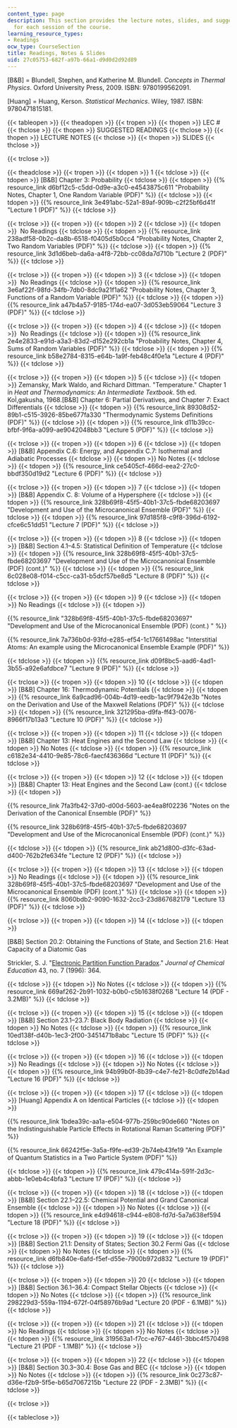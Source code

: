 ```yaml
---
content_type: page
description: This section provides the lecture notes, slides, and suggested readings
  for each session of the course.
learning_resource_types:
- Readings
ocw_type: CourseSection
title: Readings, Notes & Slides
uid: 27c05753-682f-a97b-66a1-d9d0d2d92d89
---
```


\[B&B\] = Blundell, Stephen, and Katherine M. Blundell. _Concepts in Thermal Physics_. Oxford University Press, 2009. ISBN: 9780199562091.

\[Huang\] = Huang, Kerson. _Statistical Mechanics_. Wiley, 1987. ISBN: 9780471815181.

{{< tableopen >}}
{{< theadopen >}}
{{< tropen >}}
{{< thopen >}}
LEC #
{{< thclose >}}
{{< thopen >}}
SUGGESTED READINGS
{{< thclose >}}
{{< thopen >}}
LECTURE NOTES
{{< thclose >}}
{{< thopen >}}
SLIDES
{{< thclose >}}

{{< trclose >}}

{{< theadclose >}}
{{< tropen >}}
{{< tdopen >}}
1
{{< tdclose >}}
{{< tdopen >}}
\[B&B\] Chapter 3: Probability
{{< tdclose >}}
{{< tdopen >}}
{{% resource_link d6bf12c5-c5dd-0d9e-a3c0-e4543875c611 "Probability Notes, Chapter 1, One Random Variable (PDF)" %}}
{{< tdclose >}}
{{< tdopen >}}
{{% resource_link 3e491abc-52a1-89af-909b-c2f25bf6d41f "Lecture 1 (PDF)" %}}
{{< tdclose >}}

{{< trclose >}}
{{< tropen >}}
{{< tdopen >}}
2
{{< tdclose >}}
{{< tdopen >}}
 No Readings
{{< tdclose >}}
{{< tdopen >}}
{{% resource_link 238adf58-0b2c-da8b-6518-f0405d5b0cc4 "Probability Notes, Chapter 2, Two Random Variables (PDF)" %}}
{{< tdclose >}}
{{< tdopen >}}
{{% resource_link 3d1d6beb-da6a-a4f8-72bb-cc08da7d710b "Lecture 2 (PDF)" %}}
{{< tdclose >}}

{{< trclose >}}
{{< tropen >}}
{{< tdopen >}}
3
{{< tdclose >}}
{{< tdopen >}}
 No Readings
{{< tdclose >}}
{{< tdopen >}}
{{% resource_link 3e6af22f-98fd-34fb-7db0-8dc9a21f1a62 "Probability Notes, Chapter 3, Functions of a Random Variable (PDF)" %}}
{{< tdclose >}}
{{< tdopen >}}
{{% resource_link a47b4a57-9185-174d-ea07-3d053eb59064 "Lecture 3 (PDF)" %}}
{{< tdclose >}}

{{< trclose >}}
{{< tropen >}}
{{< tdopen >}}
4
{{< tdclose >}}
{{< tdopen >}}
 No Readings
{{< tdclose >}}
{{< tdopen >}}
{{% resource_link 2e4e2833-e91d-a3a3-83d2-d152e292cb1a "Probability Notes, Chapter 4, Sums of Random Variables (PDF)" %}}
{{< tdclose >}}
{{< tdopen >}}
{{% resource_link b58e2784-8315-e64b-1a9f-feb48c4f0e1a "Lecture 4 (PDF)" %}}
{{< tdclose >}}

{{< trclose >}}
{{< tropen >}}
{{< tdopen >}}
5
{{< tdclose >}}
{{< tdopen >}}
Zemansky, Mark Waldo, and Richard Dittman. "Temperature." Chapter 1 in _Heat and Thermodynamics: An Intermediate Textbook_. 5th ed. KoÌ‚gakusha, 1968.\[B&B\] Chapter 6: Partial Derivatives, and Chapter 7: Exact Differentials
{{< tdclose >}}
{{< tdopen >}}
{{% resource_link 89308d52-89b1-c515-3926-85be677fa330 "Thermodynamic Systems Definitions (PDF)" %}}
{{< tdclose >}}
{{< tdopen >}}
{{% resource_link d11b39cc-bfbf-9f6a-a099-ae9042048bb3 "Lecture 5 (PDF)" %}}
{{< tdclose >}}

{{< trclose >}}
{{< tropen >}}
{{< tdopen >}}
6
{{< tdclose >}}
{{< tdopen >}}
\[B&B\] Appendix C.6: Energy, and Appendix C.7: Isothermal and Adiabatic Processes
{{< tdclose >}}
{{< tdopen >}}
No Notes
{{< tdclose >}}
{{< tdopen >}}
{{% resource_link ce5405cf-466d-eea2-27c0-bbdf350d19d2 "Lecture 6 (PDF)" %}}
{{< tdclose >}}

{{< trclose >}}
{{< tropen >}}
{{< tdopen >}}
7
{{< tdclose >}}
{{< tdopen >}}
\[B&B\] Appendix C. 8: Volume of a Hypersphere
{{< tdclose >}}
{{< tdopen >}}
{{% resource_link 328b69f8-45f5-40b1-37c5-fbde68203697 "Development and Use of the Microcanonical Ensemble (PDF)" %}}
{{< tdclose >}}
{{< tdopen >}}
{{% resource_link 97d185f8-c9f8-396d-6192-cfce6c51dd51 "Lecture 7 (PDF)" %}}
{{< tdclose >}}

{{< trclose >}}
{{< tropen >}}
{{< tdopen >}}
8
{{< tdclose >}}
{{< tdopen >}}
\[B&B\] Section 4.1–4.5: Statistical Definition of Temperature
{{< tdclose >}}
{{< tdopen >}}
{{% resource_link 328b69f8-45f5-40b1-37c5-fbde68203697 "Development and Use of the Microcanonical Ensemble (PDF) (cont.)" %}}
{{< tdclose >}}
{{< tdopen >}}
{{% resource_link 6c028e08-f014-c5cc-ca31-b5dcf57be8d5 "Lecture 8 (PDF)" %}}
{{< tdclose >}}

{{< trclose >}}
{{< tropen >}}
{{< tdopen >}}
9
{{< tdclose >}}
{{< tdopen >}}
No Readings
{{< tdclose >}}
{{< tdopen >}}


{{% resource_link "328b69f8-45f5-40b1-37c5-fbde68203697" "Development and Use of the Microcanonical Ensemble (PDF) (cont.)   " %}}

{{% resource_link 7a736b0d-93fd-e285-ef54-1c17661498ac "Interstitial Atoms: An example using the Microcanonical Ensemble Example (PDF)" %}}


{{< tdclose >}}
{{< tdopen >}}
{{% resource_link d09f8bc5-aad6-4ad1-3b55-a92e6afdbce7 "Lecture 9 (PDF)" %}}
{{< tdclose >}}

{{< trclose >}}
{{< tropen >}}
{{< tdopen >}}
10
{{< tdclose >}}
{{< tdopen >}}
\[B&B\] Chapter 16: Thermodynamic Potentials
{{< tdclose >}}
{{< tdopen >}}
{{% resource_link 6a9cad96-004b-4d19-eedb-1ac9f7942e3b "Notes on the Derivation and Use of the Maxwell Relations (PDF)" %}}
{{< tdclose >}}
{{< tdopen >}}
{{% resource_link 321295ba-d9fa-ff43-0076-8966f17b13a3 "Lecture 10 (PDF)" %}}
{{< tdclose >}}

{{< trclose >}}
{{< tropen >}}
{{< tdopen >}}
11
{{< tdclose >}}
{{< tdopen >}}
\[B&B\] Chapter 13: Heat Engines and the Second Law
{{< tdclose >}}
{{< tdopen >}}
No Notes
{{< tdclose >}}
{{< tdopen >}}
{{% resource_link c6182e34-4410-9e85-78c6-faecf436366d "Lecture 11 (PDF)" %}}
{{< tdclose >}}

{{< trclose >}}
{{< tropen >}}
{{< tdopen >}}
12
{{< tdclose >}}
{{< tdopen >}}
\[B&B\] Chapter 13: Heat Engines and the Second Law (cont.)
{{< tdclose >}}
{{< tdopen >}}


{{% resource_link 7fa3fb42-37d0-d00d-5603-ae4ea8f02236 "Notes on the Derivation of the Canonical Ensemble (PDF)" %}}

{{% resource_link 328b69f8-45f5-40b1-37c5-fbde68203697 "Development and Use of the Microcanonical Ensemble (PDF) (cont.)" %}}


{{< tdclose >}}
{{< tdopen >}}
{{% resource_link ab21d800-d3fc-63ad-d400-762b2fe634fe "Lecture 12 (PDF)" %}}
{{< tdclose >}}

{{< trclose >}}
{{< tropen >}}
{{< tdopen >}}
13
{{< tdclose >}}
{{< tdopen >}}
No Readings
{{< tdclose >}}
{{< tdopen >}}
{{% resource_link 328b69f8-45f5-40b1-37c5-fbde68203697 "Development and Use of the Microcanonical Ensemble (PDF) (cont.)" %}}
{{< tdclose >}}
{{< tdopen >}}
{{% resource_link 8060bdb2-9090-1632-2cc3-23d867682179 "Lecture 13 (PDF)" %}}
{{< tdclose >}}

{{< trclose >}}
{{< tropen >}}
{{< tdopen >}}
14
{{< tdclose >}}
{{< tdopen >}}


\[B&B\] Section 20.2: Obtaining the Functions of State, and Section 21.6: Heat Capacity of a Diatomic Gas

Strickler, S. J. "[Electronic Partition Function Paradox](http://dx.doi.org/10.1021/ed043p364)." _Journal of Chemical Education_ 43, no. 7 (1996): 364.


{{< tdclose >}}
{{< tdopen >}}
No Notes
{{< tdclose >}}
{{< tdopen >}}
{{% resource_link 669af262-2b91-1032-b0b0-c5b1638f0268 "Lecture 14 (PDF - 3.2MB)" %}}
{{< tdclose >}}

{{< trclose >}}
{{< tropen >}}
{{< tdopen >}}
15
{{< tdclose >}}
{{< tdopen >}}
\[B&B\] Section 23.1–23.7: Black Body Radiation
{{< tdclose >}}
{{< tdopen >}}
No Notes
{{< tdclose >}}
{{< tdopen >}}
{{% resource_link 10ed138f-d40b-1ec3-2f00-3451471b8abc "Lecture 15 (PDF)" %}}
{{< tdclose >}}

{{< trclose >}}
{{< tropen >}}
{{< tdopen >}}
16
{{< tdclose >}}
{{< tdopen >}}
No Readings
{{< tdclose >}}
{{< tdopen >}}
No Notes
{{< tdclose >}}
{{< tdopen >}}
{{% resource_link 94b99b0f-8b39-c4e7-fe21-8c0dfe2b14ad "Lecture 16 (PDF)" %}}
{{< tdclose >}}

{{< trclose >}}
{{< tropen >}}
{{< tdopen >}}
17
{{< tdclose >}}
{{< tdopen >}}
\[Huang\] Appendix A on Identical Particles
{{< tdclose >}}
{{< tdopen >}}


{{% resource_link 1bdea39c-aa1a-e504-977b-259bc90de660 "Notes on the Indistinguishable Particle Effects in Rotational Raman Scattering (PDF)" %}}

{{% resource_link 66242f5e-3a5a-f9fe-ed39-2b74eb43fe19 "An Example of Quantum Statistics in a Two Particle System (PDF)" %}}


{{< tdclose >}}
{{< tdopen >}}
{{% resource_link 479c414a-591f-2d3c-abbb-1e0eb4c4bfa3 "Lecture 17 (PDF)" %}}
{{< tdclose >}}

{{< trclose >}}
{{< tropen >}}
{{< tdopen >}}
18
{{< tdclose >}}
{{< tdopen >}}
\[B&B\] Section 22.1–22.5: Chemical Potential and Grand Canonical Ensemble
{{< tdclose >}}
{{< tdopen >}}
No Notes
{{< tdclose >}}
{{< tdopen >}}
{{% resource_link e4d94618-c944-e808-fd7d-5a7a638ef594 "Lecture 18 (PDF)" %}}
{{< tdclose >}}

{{< trclose >}}
{{< tropen >}}
{{< tdopen >}}
19
{{< tdclose >}}
{{< tdopen >}}
\[B&B\] Section 21.1: Density of States; Section 30.2 Fermi Gas
{{< tdclose >}}
{{< tdopen >}}
No Notes
{{< tdclose >}}
{{< tdopen >}}
{{% resource_link d6fb840e-6afd-f5ef-d55e-7900b972d832 "Lecture 19 (PDF)" %}}
{{< tdclose >}}

{{< trclose >}}
{{< tropen >}}
{{< tdopen >}}
20
{{< tdclose >}}
{{< tdopen >}}
\[B&B\] Section 36.1–36.4: Compact Stellar Objects
{{< tdclose >}}
{{< tdopen >}}
No Notes
{{< tdclose >}}
{{< tdopen >}}
{{% resource_link 298229d3-559a-1194-672f-04f58976b9ad "Lecture 20 (PDF - 6.1MB)" %}}
{{< tdclose >}}

{{< trclose >}}
{{< tropen >}}
{{< tdopen >}}
21
{{< tdclose >}}
{{< tdopen >}}
No Readings
{{< tdclose >}}
{{< tdopen >}}
No Notes
{{< tdclose >}}
{{< tdopen >}}
{{% resource_link 319563a1-f7cc-e767-4461-3bbc4f570498 "Lecture 21 (PDF - 1.1MB)" %}}
{{< tdclose >}}

{{< trclose >}}
{{< tropen >}}
{{< tdopen >}}
22
{{< tdclose >}}
{{< tdopen >}}
\[B&B\] Section 30.3–30.4: Bose Gas and BEC
{{< tdclose >}}
{{< tdopen >}}
No Notes
{{< tdclose >}}
{{< tdopen >}}
{{% resource_link 0c273c87-d36e-f2b9-5f5e-b65d7067215b "Lecture 22 (PDF - 2.3MB)" %}}
{{< tdclose >}}

{{< trclose >}}

{{< tableclose >}}